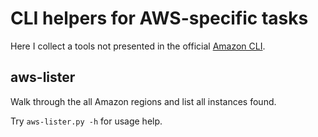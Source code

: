 # CLI helpers for AWS-specific tasks

Here I collect a tools not presented in the official
[Amazon CLI](http://docs.aws.amazon.com/cli/latest/reference/).

## aws-lister

Walk through the all Amazon regions and list all instances found.

Try ```aws-lister.py -h``` for usage help.
